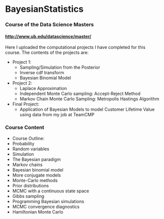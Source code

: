 # BayesianStatistics 
### Course of the Data Science Masters 
#### http://www.ub.edu/datascience/master/
Here I uploaded the computational projects I have completed for this course. The contents of the projects are:
* Project 1:
  * Sampling/Simulation from the Posterior 
  * Inverse cdf transform
  * Bayesian Binomial Model
* Project 2:
  * Laplace Approximation
  * Independent Monte Carlo sampling: Accept-Reject Method
  * Markov Chain Monte Carlo Sampling: Metropolis Hastings Algorithm
* Final Project:
  * Application of Bayesian Models to model Customer Lifetime Value using data from my job at TeamCMP


### Course Content
* Course Outline:
* Probability
* Random variables
* Simulation
* The Bayesian paradigm
* Markov chains
* Bayesian binomial model
* More conjugate models
* Monte-Carlo methods
* Prior distributions
* MCMC with a continuous state space
* Gibbs sampling
* Programming Bayesian simulations
* MCMC convergence diagnostics
* Hamiltonian Monte Carlo
